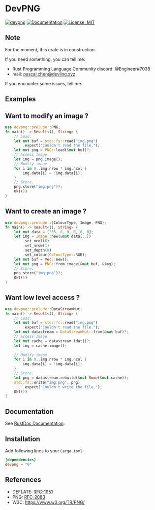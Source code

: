 # DevPNG

[![devpng](https://img.shields.io/crates/v/devpng.svg)](https://crates.io/crates/devpng)
[![Documentation](https://docs.rs/devpng/badge.svg)](https://docs.rs/devpng)
[![License: MIT](https://img.shields.io/badge/license-MIT-blue.svg)](LICENSE)

Note
----

For the moment, this crate is in construction.

If you need something, you can tell me:

- Rust Programming Language Community discord: @Engineer#7038
- mail: pascal.chen@devling.xyz

If you encounter some issues, tell me.

Examples
--------

## Want to modify an image ?
```Rust
use devpng::prelude::PNG;
fn main() -> Result<(), String> {
    // Load.
    let mut buf = std::fs::read("img.png")
        .expect("Couldn't read the file.");
    let mut png = PNG::load(&mut buf)?;
    // Access Image.
    let img = png.image();
    // Modify image.
    for i in 0..img.nrow * img.ncol {
        img.data[i] = !img.data[i];
    }
    // Store.
    png.store("img.png")?;
    Ok(())
}
```

## Want to create an image ?
```Rust
use devpng::prelude::{ColourType, Image, PNG};
fn main() -> Result<(), String> {
    let mut data = [255, 0, 0, 0, 0, 0];
    let img = Image::new(&mut data[..])
        .set_ncol(6)
        .set_nrow(1)
        .set_depth(8)
        .set_colour(ColourType::RGB);
    let mut buf = Vec::new();
    let mut png = PNG::from_image(&mut buf, &img);
    // Store.
    png.store("img.png")?;
    Ok(())
}
```

## Want low level access ?
```Rust
use devpng::prelude::DataStreamMut;
fn main() -> Result<(), String> {
    // Load.
    let mut buf = std::fs::read("img.png")
        .expect("Couldn't read the file.");
    let mut datastream = DataStreamMut::from(&mut buf)?;
    // Access Image.
    let mut cache = datastream.idat()?;
    let img = cache.image();
   
    // Modify image.
    for i in 0..img.nrow * img.ncol {
        img.data[i] = !img.data[i];
    }
    // Store.
    let png = datastream.rebuild(&mut Some(&mut cache));
    std::fs::write("img.png", png)
        .expect("Couldn't write the file.");
    Ok(())
}
```

Documentation
-------------

See [RustDoc Documentation](https://docs.rs/devpng).

Installation
------------

Add following lines to your `Cargo.toml`:

```toml
[dependencies]
devpng = "0"
```

References
----------

- DEFLATE: [RFC-1951](https://tools.ietf.org/html/rfc1951)
- PNG: [RFC-2083](https://tools.ietf.org/html/rfc2083)
- W3C: https://www.w3.org/TR/PNG/